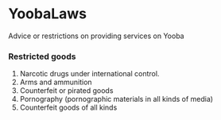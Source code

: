 # YoobaLaws
Advice or restrictions on providing services on Yooba

### Restricted goods
  1. Narcotic drugs under international control.
  2. Arms and ammunition
  3. Counterfeit or pirated goods
  4. Pornography (pornographic materials in all kinds of media)
  5. Counterfeit goods of all kinds
